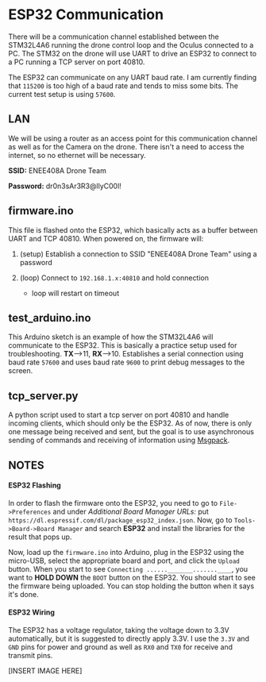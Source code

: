# ESP32 Communication
There will be a communication channel established between the STM32L4A6 running the drone control loop
and the Oculus connected to a PC. The STM32 on the drone will use UART to drive an ESP32 to connect 
to a PC running a TCP server on port 40810.

The ESP32 can communicate on any UART baud rate. I am currently finding that `115200` is too high of a 
baud rate and tends to miss some bits. The current test setup is using `57600`.

## LAN 
We will be using a router as an access point for this communication channel as well as for the Camera on
the drone. There isn't a need to access the internet, so no ethernet will be necessary.

**SSID:** ENEE408A Drone Team

**Password:** dr0n3sAr3R3@llyC00l!

## firmware.ino
This file is flashed onto the ESP32, which basically acts as a buffer between UART and TCP 40810.
When powered on, the firmware will:

1. (setup) Establish a connection to SSID "ENEE408A Drone Team" using a password

2. (loop) Connect to `192.168.1.x:40810` and hold connection

	- loop will restart on timeout 
	
## test_arduino.ino
This Arduino sketch is an example of how the STM32L4A6 will communicate to the ESP32. This is basically 
a practice setup used for troubleshooting. **TX**-->11, **RX**-->10. Establishes a serial connection using 
baud rate `57600` and uses baud rate `9600` to print debug messages to the screen.

## tcp_server.py
A python script used to start a tcp server on port 40810 and handle incoming clients, which should only be
the ESP32. As of now, there is only one message being received and sent, but the goal is to use asynchronous 
sending of commands and receiving of information using [Msgpack](https://msgpack.org/).

## NOTES
#### ESP32 Flashing
In order to flash the firmware onto the ESP32, you need to go to `File->Preferences` and under 
*Additional Board Manager URLs:* put `https://dl.espressif.com/dl/package_esp32_index.json`. Now, go to 
`Tools->Board->Board Manager` and search **ESP32** and install the libraries for the result that pops up. 

Now, load up the `firmware.ino` into Arduino, plug in the ESP32 using the micro-USB, select the appropriate 
board and port, and click the `Upload` button. When you start to see `Connecting ......_______.......____`, 
you want to **HOLD DOWN** the `BOOT` button on the ESP32. You should start to see the firmware being uploaded.
You can stop holding the button when it says it's done.

#### ESP32 Wiring
The ESP32 has a voltage regulator, taking the voltage down to 3.3V automatically, but it is suggested to directly
apply 3.3V. I use the `3.3V` and `GND` pins for power and ground as well as `RX0` and `TX0` for receive and transmit pins. 

[INSERT IMAGE HERE]
